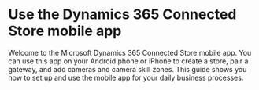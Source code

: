 
# Use the Dynamics 365 Connected Store mobile app

Welcome to the Microsoft Dynamics 365 Connected Store mobile app. You can use this app on your Android phone or iPhone to create a store, 
pair a gateway, and add cameras and camera skill zones. This guide shows you how to set up and use the mobile app for your daily business 
processes. 
